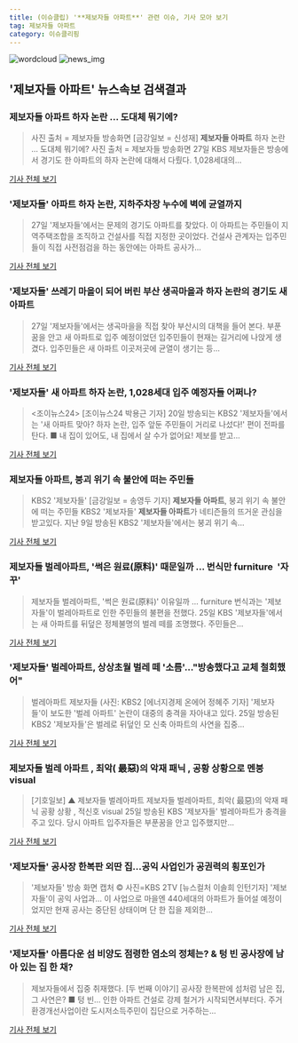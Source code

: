 ```yaml
---
title: (이슈클립) '**제보자들 아파트**' 관련 이슈, 기사 모아 보기
tag: 제보자들 아파트
category: 이슈클리핑
---
```

![wordcloud](https://s3.ap-northeast-2.amazonaws.com/lyrics101-wordcloud/2018-08-27-1535374844.png)
![news_img](https://user-images.githubusercontent.com/42597476/44507050-1206f400-a6e4-11e8-8d98-7ffbfebb353f.png)
## **'**제보자들 아파트**'** 뉴스속보 검색결과
### **제보자들 아파트** 하자 논란 ... 도대체 뭐기에?

>사진 출처 = 제보자들 방송화면 [금강일보 = 신성재] **제보자들 아파트** 하자 논란 ... 도대체 뭐기에? 사진 출처 = 제보자들 방송화면 27일 KBS 제보자들은 방송에서 경기도 한 아파트의 하자 논란에 대해서 다뤘다. 1,028세대의...

<a href="http://www.ggilbo.com/news/articleView.html?idxno=540014" target="_blank">기사 전체 보기</a>

### '제보자들' 아파트 하자 논란, 지하주차장 누수에 벽에 균열까지

>27일 '제보자들'에서는 문제의 경기도 아파트를 찾았다. 이 아파트는 주민들이 지역주택조합을 조직하고 건설사를 직접 지정한 곳이었다. 건설사 관계자는 입주민들이 직접 사전점검을 하는 동안에는 아파트 공사가...

<a href="http://www.topstarnews.net/news/articleView.html?idxno=471780" target="_blank">기사 전체 보기</a>

### '제보자들' 쓰레기 마을이 되어 버린 부산 생곡마을과 하자 논란의 경기도 새 아파트

>27일 '제보자들'에서는 생곡마을을 직접 찾아 부산시의 대책을 들어 본다. 부푼 꿈을 안고 새 아파트로 입주 예정이었던 입주민들이 현재는 길거리에 나앉게 생겼다. 입주민들은 새 아파트 이곳저곳에 균열이 생기는 등...

<a href="http://www.topstarnews.net/news/articleView.html?idxno=471782" target="_blank">기사 전체 보기</a>

### '제보자들' 새 아파트 하자 논란, 1,028세대 입주 예정자들 어쩌나?

><조이뉴스24> [조이뉴스24 박용근 기자] 20일 방송되는 KBS2 '제보자들'에서는 '새 아파트 맞아? 하자 논란, 입주 앞둔 주민들이 거리로 나섰다!' 편이 전파를 탄다. ■ 내 집이 있어도, 내 집에서 살 수가 없어요! 제보를 받고...

<a href="http://joynews.inews24.com/php/news_view.php?g_menu=700200&g_serial=1118759&rrf=nv" target="_blank">기사 전체 보기</a>

### **제보자들 아파트**, 붕괴 위기 속 불안에 떠는 주민들

>KBS2 '제보자들' [금강일보 = 송영두 기자] **제보자들 아파트**, 붕괴 위기 속 불안에 떠는 주민들 KBS2 '제보자들' **제보자들 아파트**가 네티즌들의 뜨거운 관심을 받고있다. 지난 9일 방송된 KBS2 '제보자들'에서는 붕괴 위기 속...

<a href="http://www.ggilbo.com/news/articleView.html?idxno=525143" target="_blank">기사 전체 보기</a>

### 제보자들 벌레아파트, '썩은 원료(原料)' 때문일까 … 번식만 furniture  '자꾸'

>제보자들 벌레아파트, '썩은 원료(原料)' 이유일까 … furniture 번식과는 '제보자들'이 벌레아파트로 인한 주민들의 불편을 전했다. 25일 KBS '제보자들'에서는 새 아파트를 뒤덮은 정체불명의 벌레 떼를 조명했다. 주민들은...

<a href="http://www.ccdn.co.kr/news/articleView.html?idxno=524275" target="_blank">기사 전체 보기</a>

### '제보자들' 벌레아파트, 상상초월 벌레 떼 '소름'…"방송했다고 교체 철회했어"

>벌레아파트 제보자들 (사진: KBS2 [에너지경제 온에어 정혜주 기자] '제보자들'이 보도한 '벌레 아파트' 논란이 대중의 충격을 자아내고 있다. 25일 방송된 KBS2 '제보자들'은 벌레로 뒤덮인 모 신축 아파트의 사연을 집중...

<a href="http://www.ekn.kr/news/article_lab.html?no=370217" target="_blank">기사 전체 보기</a>

### 제보자들 벌레 아파트 , 최악( 最惡)의 악재 패닉 , 공황 상황으로 멘붕 visual

>[기호일보] ▲ 제보자들 벌레아파트 제보자들 벌레아파트, 최악( 最惡)의 악재 패닉 공황 상황 , 적신호 visual 25일 방송된 KBS '제보자들' 벌레아파트가 충격을 주고 있다. 당시 아파트 입주자들은 부푼꿈을 안고 입주했지만...

<a href="http://www.kihoilbo.co.kr/?mod=news&act=articleView&idxno=757249" target="_blank">기사 전체 보기</a>

### '제보자들' 공사장 한복판 외딴 집…공익 사업인가 공권력의 횡포인가

>'제보자들' 방송 화면 캡처     © 사진=KBS 2TV [뉴스컬처 이솔희 인턴기자] '제보자들'이 공익 사업과... 이 사업으로 마을엔 440세대의 아파트가 들어설 예정이었지만 현재 공사는 중단된 상태이며 단 한 집을 제외한...

<a href="http://www.newsculture.tv/sub_read.html?uid=136892&section=sc155" target="_blank">기사 전체 보기</a>

### '제보자들' 아름다운 섬 비양도 점령한 염소의 정체는? & 텅 빈 공사장에 남아 있는 집 한 채?

>제보자들에서 집중 취재했다. [두 번째 이야기] 공사장 한복판에 섬처럼 남은 집, 그 사연은? ■ 텅 빈... 인한 아파트 건설로 강제 철거가 시작되면서부터다. 주거환경개선사업이란 도시저소득주민이 집단으로 거주하는...

<a href="http://www.daejeontoday.com/news/articleView.html?idxno=508377" target="_blank">기사 전체 보기</a>



